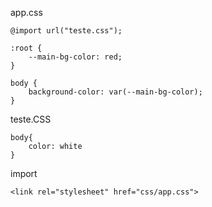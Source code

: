 app.css
```
@import url("teste.css");

:root {
    --main-bg-color: red;
}

body {
    background-color: var(--main-bg-color);
}
```

teste.CSS
```
body{
    color: white
}
```

import
```
<link rel="stylesheet" href="css/app.css">
```
